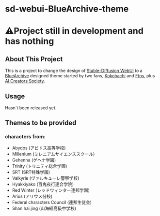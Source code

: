 # sd-webui-BlueArchive-theme

# ⚠️Project still in development and has nothing
## About This Project

This is a project to change the design of [Stable-Diffusion WebUI](https://github.com/AUTOMATIC1111/stable-diffusion-webui) to a [BlueArchive](https://bluearchive.jp/) designed theme started by two fans, [Kokohachi](https://github.com/Kokohachi) and [Ftps](https://github.com/Tps-F), plus [AI Creators Society](https://discord.gg/ai-jp).

## Usage
Hasn`t been released yet.

## Themes to be provided
 
### characters from:
- Abydos (アビドス高等学校)
- Millenium (ミレニアムサイエンススクール)
- Gehenna (ゲヘナ学園)
- Trinity (トリニティ総合学園)
- SRT (SRT特殊学園)
- Valkyrie (ヴァルキューレ警察学校)
- Hyakkiyako (百鬼夜行連合学院)
- Red Winter (レッドウィンター連邦学園)
- Arius (アリウス分校)
- Federal characters Council (連邦生徒会)
- Shan hai jing (山海経高級中学校)
